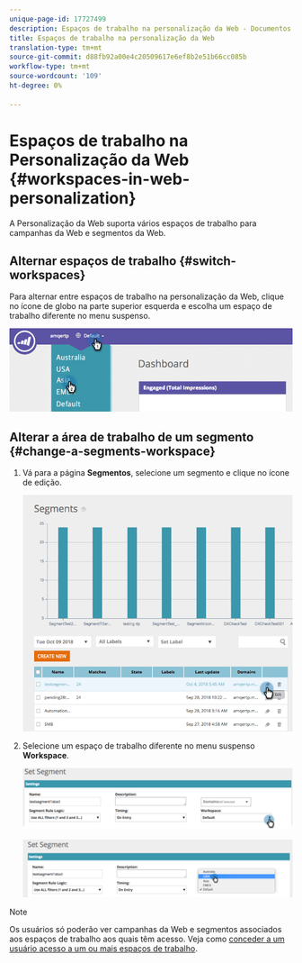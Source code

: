 ```yaml
---
unique-page-id: 17727499
description: Espaços de trabalho na personalização da Web - Documentos de marketing - Documentação do produto
title: Espaços de trabalho na personalização da Web
translation-type: tm+mt
source-git-commit: d88fb92a00e4c20509617e6ef8b2e51b66cc085b
workflow-type: tm+mt
source-wordcount: '109'
ht-degree: 0%

---
```



# Espaços de trabalho na Personalização da Web {#workspaces-in-web-personalization}

A Personalização da Web suporta vários espaços de trabalho para campanhas da Web e segmentos da Web.

## Alternar espaços de trabalho {#switch-workspaces}

Para alternar entre espaços de trabalho na personalização da Web, clique no ícone de globo na parte superior esquerda e escolha um espaço de trabalho diferente no menu suspenso.

![](assets/ss7.png)

## Alterar a área de trabalho de um segmento {#change-a-segments-workspace}

1. Vá para a página **Segmentos**, selecione um segmento e clique no ícone de edição.

   ![](assets/ss4.png)

1. Selecione um espaço de trabalho diferente no menu suspenso **Workspace**.

   ![](assets/ss6.png)

   ![](assets/ss5.png)

>[!NOTE]
>
>Os usuários só poderão ver campanhas da Web e segmentos associados aos espaços de trabalho aos quais têm acesso. Veja como [conceder a um usuário acesso a um ou mais espaços de trabalho](../../../product-docs/administration/workspaces-and-person-partitions/allow-user-access-to-a-workspace.md).

